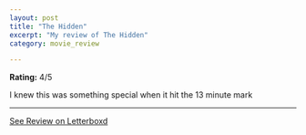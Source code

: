 ```yaml
---
layout: post
title: "The Hidden"
excerpt: "My review of The Hidden"
category: movie_review

---
```


**Rating:** 4/5

I knew this was something special when it hit the 13 minute mark

<hr>

[See Review on Letterboxd](https://boxd.it/3iVEjR)
